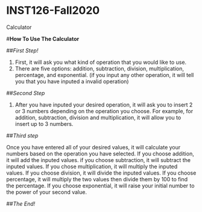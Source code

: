 # INST126-Fall2020
Calculator


#**How To Use The Calculator**

##*First Step!*

1. First, it will ask you what kind of operation that you would like to use. 
2. There are five options: addition, subtraction, division, multiplication, percentage, and exponential.
(if you input any other operation, it will tell you that you have inputed a invalid operation)

##*Second Step* 

1. After you have inputed your desired operation, it will ask you to insert 2 or 3 numbers depending on the operation you choose. 
  For example, for addition, subtraction, division and multiplication, it will allow you to insert up to 3 numbers. 
  
  ##*Third step*
  
  Once you have entered all of your desired values, it will calculate your numbers based on the operation you have selected. 
  If you choose addition, it will add the inputed values.
  if you choose subtraction, it will subtract the inputed values.
  If you chose multiplication, it will multiply the inputed values.
  If you choose division, it will divide the inputed values.
  If you choose percentage, it will multiply the two values then divide them by 100 to find the percentage.
  If you choose exponential, it will raise your initial number to the power of your second value.
  
  ##*The End!*
  
